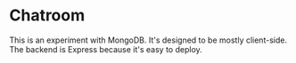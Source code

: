 # Chatroom

This is an experiment with MongoDB. It's designed to be mostly client-side. The backend is Express because it's easy to deploy.

